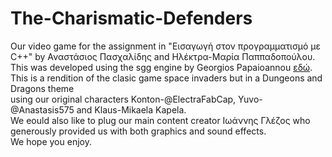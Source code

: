 # The-Charismatic-Defenders
Our video game for the assignment in "Εισαγωγή στον προγραμματισμό με C++" by Αναστάσιος Πασχαλίδης and Ηλέκτρα-Μαρία Παππαδοπούλου.
This was developed using the sgg engine by Georgios Papaioannou [εδώ]().  \
This is a rendition of the clasic game space invaders but in a Dungeons and Dragons theme \
using our original characters Konton-@ElectraFabCap, Yuvo-@Anastasis575 and Klaus-Mikaela Kapela.\
We eould also like to plug our main content creator Ιωάννης Γλέζος who generously provided us with both graphics and sound effects.\
We hope you enjoy. 
